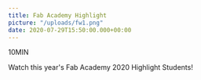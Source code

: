 ```yaml
---
title: Fab Academy Highlight
picture: "/uploads/fw1.png"
date: 2020-07-29T15:50:00.000+00:00
---
```


10MIN


Watch this year's Fab Academy 2020 Highlight Students!
